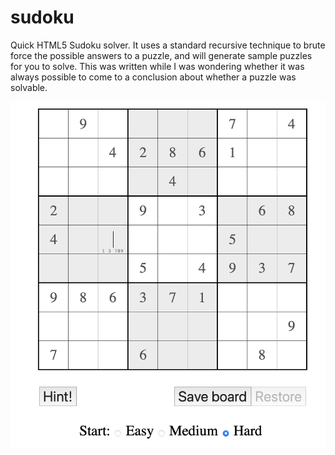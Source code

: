 # sudoku
Quick HTML5 Sudoku solver. It uses a standard recursive technique to brute force the possible answers to a puzzle, and will generate sample puzzles for you to solve. This was written while I was wondering whether it was always possible to come to a conclusion about whether a puzzle was solvable.

<img src="Sudoku screenshot.png">
